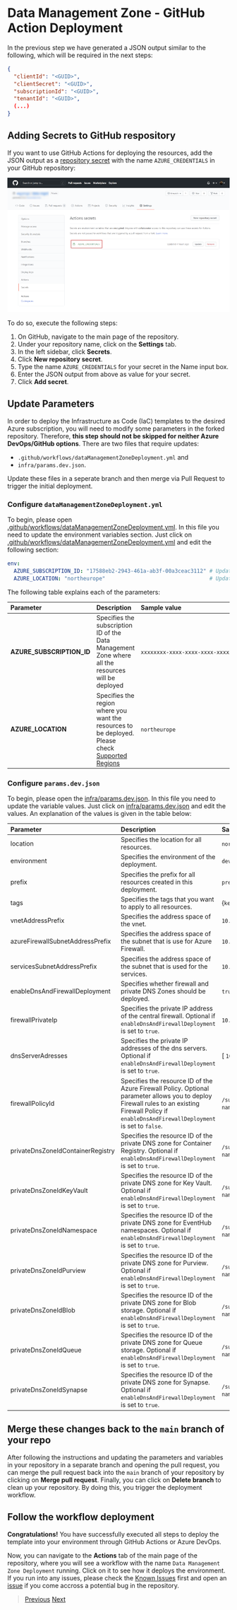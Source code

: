 # Data Management Zone - GitHub Action Deployment

In the previous step we have generated a JSON output similar to the following, which will be required in the next steps:

```json
{
  "clientId": "<GUID>",
  "clientSecret": "<GUID>",
  "subscriptionId": "<GUID>",
  "tenantId": "<GUID>",
  (...)
}
```

## Adding Secrets to GitHub respository

If you want to use GitHub Actions for deploying the resources, add the JSON output as a [repository secret](https://docs.github.com/en/actions/reference/encrypted-secrets#creating-encrypted-secrets-for-a-repository) with the name `AZURE_CREDENTIALS` in your GitHub repository:

![GitHub Secrets](/docs/images/AzureCredentialsGH.png)

To do so, execute the following steps:

1. On GitHub, navigate to the main page of the repository.
2. Under your repository name, click on the **Settings** tab.
3. In the left sidebar, click **Secrets**.
4. Click **New repository secret**.
5. Type the name `AZURE_CREDENTIALS` for your secret in the Name input box.
6. Enter the JSON output from above as value for your secret.
7. Click **Add secret**.

## Update Parameters

In order to deploy the Infrastructure as Code (IaC) templates to the desired Azure subscription, you will need to modify some parameters in the forked repository. Therefore, **this step should not be skipped for neither Azure DevOps/GitHub options**. There are two files that require updates:

- `.github/workflows/dataManagementZoneDeployment.yml` and
- `infra/params.dev.json`.

Update these files in a seperate branch and then merge via Pull Request to trigger the initial deployment.

### Configure `dataManagementZoneDeployment.yml`

To begin, please open [.github/workflows/dataManagementZoneDeployment.yml](/.github/workflows/dataManagementZoneDeployment.yml). In this file you need to update the environment variables section. Just click on [.github/workflows/dataManagementZoneDeployment.yml](/.github/workflows/dataManagementZoneDeployment.yml) and edit the following section:

```yaml
env:
  AZURE_SUBSCRIPTION_ID: "17588eb2-2943-461a-ab3f-00a3ceac3112" # Update to '{dataHubSubscriptionId}'
  AZURE_LOCATION: "northeurope"                                 # Update to '{regionName}'
```

The following table explains each of the parameters:

| Parameter                                   | Description  | Sample value |
|:--------------------------------------------|:-------------|:-------------|
| **AZURE_SUBSCRIPTION_ID**                   | Specifies the subscription ID of the Data Management Zone where all the resources will be deployed | <div style="width: 36ch">`xxxxxxxx-xxxx-xxxx-xxxx-xxxxxxxxxxxx`</div> |
| **AZURE_LOCATION**                          | Specifies the region where you want the resources to be deployed. Please check [Supported Regions](/docs/EnterpriseScaleAnalytics-Prerequisites.md) | `northeurope` |

### Configure `params.dev.json`

To begin, please open the [infra/params.dev.json](/infra/params.dev.json). In this file you need to update the variable values. Just click on [infra/params.dev.json](/infra/params.dev.json) and edit the values. An explanation of the values is given in the table below:

| Parameter                                | Description  | Sample value |
|:-----------------------------------------|:-------------|:-------------|
| location | Specifies the location for all resources. | `northeurope` |
| environment | Specifies the environment of the deployment. | `dev`, `tst` or `prd` |
| prefix | Specifies the prefix for all resources created in this deployment. | `prefi` |
| tags | Specifies the tags that you want to apply to all resources. | {`key`: `value`} |
| vnetAddressPrefix | Specifies the address space of the vnet. | `10.0.0.0/16` |
| azureFirewallSubnetAddressPrefix | Specifies the address space of the subnet that is use for Azure Firewall. | `10.0.0.0/24` |
| servicesSubnetAddressPrefix | Specifies the address space of the subnet that is used for the services. | `10.0.1.0/24` |
| enableDnsAndFirewallDeployment | Specifies whether firewall and private DNS Zones should be deployed. | `true` |
| firewallPrivateIp | Specifies the private IP address of the central firewall. Optional if `enableDnsAndFirewallDeployment` is set to `true`. | `10.0.0.4` |
| dnsServerAdresses | Specifies the private IP addresses of the dns servers. Optional if `enableDnsAndFirewallDeployment` is set to `true`. | [ `10.0.0.4` ] |
| firewallPolicyId | Specifies the resource ID of the Azure Firewall Policy. Optional parameter allows you to deploy Firewall rules to an existing Firewall Policy if `enableDnsAndFirewallDeployment` is set to `false`. | `/subscriptions/{subscription-id}/resourceGroups/{rg-name}/providers/Microsoft.Network/firewallPolicies/{firewallpolicy-name}` |
| privateDnsZoneIdContainerRegistry | Specifies the resource ID of the private DNS zone for Container Registry. Optional if `enableDnsAndFirewallDeployment` is set to `true`. | `/subscriptions/{subscription-id}/resourceGroups/{rg-name}/providers/Microsoft.Network/privateDnsZones/privatelink.azurecr.io` |
| privateDnsZoneIdKeyVault | Specifies the resource ID of the private DNS zone for Key Vault. Optional if `enableDnsAndFirewallDeployment` is set to `true`. | `/subscriptions/{subscription-id}/resourceGroups/{rg-name}/providers/Microsoft.Network/privateDnsZones/privatelink.vaultcore.azure.net` |
| privateDnsZoneIdNamespace | Specifies the resource ID of the private DNS zone for EventHub namespaces. Optional if `enableDnsAndFirewallDeployment` is set to `true`. | `/subscriptions/{subscription-id}/resourceGroups/{rg-name}/providers/Microsoft.Network/privateDnsZones/privatelink.servicebus.windows.net` |
| privateDnsZoneIdPurview | Specifies the resource ID of the private DNS zone for Purview. Optional if `enableDnsAndFirewallDeployment` is set to `true`. | `/subscriptions/{subscription-id}/resourceGroups/{rg-name}/providers/Microsoft.Network/privateDnsZones/privatelink.purview.azure.com` |
| privateDnsZoneIdBlob | Specifies the resource ID of the private DNS zone for Blob storage. Optional if `enableDnsAndFirewallDeployment` is set to `true`. | `/subscriptions/{subscription-id}/resourceGroups/{rg-name}/providers/Microsoft.Network/privateDnsZones/privatelink.blob.core.windows.net` |
| privateDnsZoneIdQueue | Specifies the resource ID of the private DNS zone for Queue storage. Optional if `enableDnsAndFirewallDeployment` is set to `true`. | `/subscriptions/{subscription-id}/resourceGroups/{rg-name}/providers/Microsoft.Network/privateDnsZones/privatelink.queue.core.windows.net` |
| privateDnsZoneIdSynapse | Specifies the resource ID of the private DNS zone for Synapse. Optional if `enableDnsAndFirewallDeployment` is set to `true`. | `/subscriptions/{subscription-id}/resourceGroups/{rg-name}/providers/Microsoft.Network/privateDnsZones/privatelink.azuresynapse.net` |

## Merge these changes back to the `main` branch of your repo

After following the instructions and updating the parameters and variables in your repository in a separate branch and opening the pull request, you can merge the pull request back into the `main` branch of your repository by clicking on **Merge pull request**. Finally, you can click on **Delete branch** to clean up your repository. By doing this, you trigger the deployment workflow.

## Follow the workflow deployment

**Congratulations!** You have successfully executed all steps to deploy the template into your environment through GitHub Actions or Azure DevOps.

Now, you can navigate to the **Actions** tab of the main page of the repository, where you will see a workflow with the name `Data Management Zone Deployment` running. Click on it to see how it deploys the environment. If you run into any issues, please check the [Known Issues](/docs/EnterpriseScaleAnalytics-KnownIssues.md) first and open an [issue](https://github.com/Azure/data-management-zone/issues) if you come accross a potential bug in the repository.

>[Previous](/docs/EnterpriseScaleAnalytics-ServicePrincipal.md)
>[Next](/docs/EnterpriseScaleAnalytics-KnownIssues.md)
